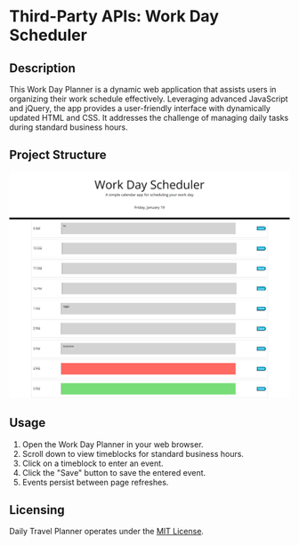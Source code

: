 # Third-Party APIs: Work Day Scheduler

## Description
This Work Day Planner is a dynamic web application that assists users in organizing their work schedule effectively. Leveraging advanced JavaScript and jQuery, the app provides a user-friendly interface with dynamically updated HTML and CSS. It addresses the challenge of managing daily tasks during standard business hours.

## Project Structure

![Alt text](./images/screenshot.png)

## Usage
1. Open the Work Day Planner in your web browser.
2. Scroll down to view timeblocks for standard business hours.
3. Click on a timeblock to enter an event.
4. Click the "Save" button to save the entered event.
5. Events persist between page refreshes.

## Licensing
Daily Travel Planner operates under the [MIT License](LICENSE.md).